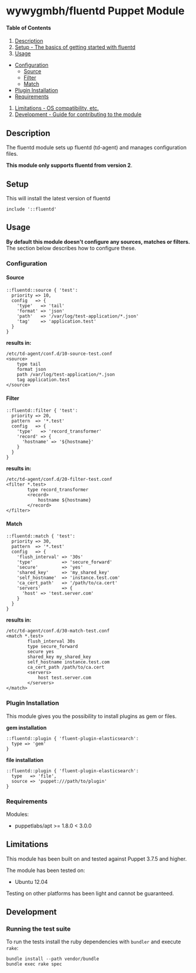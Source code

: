 # wywygmbh/fluentd Puppet Module

#### Table of Contents

1. [Description](#description)
1. [Setup - The basics of getting started with fluentd](#setup)
1. [Usage](#usage)
  * [Configuration](#configuration)
    * [Source](#source)
    * [Filter](#filter)
    * [Match](#match)
  * [Plugin Installation](#plugin-installation)
  * [Requirements](#requirements)
1. [Limitations - OS compatibility, etc.](#limitations)
1. [Development - Guide for contributing to the module](#development)

## Description

The fluentd module sets up fluentd (td-agent) and manages configuration files.

**This module only supports fluentd from version 2**.

## Setup

This will install the latest version of fluentd

```puppet
include '::fluentd'
```

## Usage

**By default this module doesn't configure any sources, matches or filters.** The section below describes how to configure these.

### Configuration

#### Source
```puppet
::fluentd::source { 'test':
  priority => 10,
  config   => {
    'type'   => 'tail'
    'format' => 'json'
    'path'   => '/var/log/test-application/*.json'
    'tag'    => 'application.test'
  }
}
```
**results in:**
```
/etc/td-agent/conf.d/10-source-test.conf
<source>
    type tail
    format json
    path /var/log/test-application/*.json
    tag application.test
</source>
```
#### Filter
```puppet
::fluentd::filter { 'test':
  priority => 20,
  pattern  => '*.test'
  config   => {
    'type'   => 'record_transformer'
    'record' => {
      'hostname' => '${hostname}'
    }
  }
}
```
**results in:**
```
/etc/td-agent/conf.d/20-filter-test.conf
<filter *.test>
        type record_transformer
        <record>
            hostname ${hostname}
        </record>
</filter>
```
#### Match
```puppet
::fluentd::match { 'test':
  priority => 30,
  pattern  => '*.test'
  config   => {
    'flush_interval' => '30s'
    'type'           => 'secure_forward'
    'secure'         => 'yes'
    'shared_key'     => 'my_shared_key'
    'self_hostname'  => 'instance.test.com'
    'ca_cert_path'   => '/path/to/ca.cert'
    'servers'        => {
      'host' => 'test.server.com'
    }
  }
}
```
**results in:**
```
/etc/td-agent/conf.d/30-match-test.conf
<match *.test>
        flush_interval 30s
        type secure_forward
        secure yes
        shared_key my_shared_key
        self_hostname instance.test.com
        ca_cert_path /path/to/ca.cert
        <servers>
            host test.server.com
        </servers>
</match>
```

### Plugin Installation

This module gives you the possibility to install plugins as gem or files.

**gem installation**
```puppet
::fluentd::plugin { 'fluent-plugin-elasticsearch':
  type => 'gem'
}
```
**file installation**
```puppet
::fluentd::plugin { 'fluent-plugin-elasticsearch':
  type   => 'file',
  source => 'puppet:///path/to/plugin'
}
```

### Requirements

Modules:
* puppetlabs/apt >= 1.8.0 < 3.0.0

## Limitations
This module has been built on and tested against Puppet 3.7.5 and higher.

The module has been tested on:

* Ubuntu 12.04

Testing on other platforms has been light and cannot be guaranteed.

## Development

### Running the test suite

To run the tests install the ruby dependencies with `bundler` and execute
`rake`:

```
bundle install --path vendor/bundle
bundle exec rake spec
```
